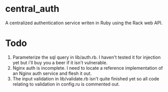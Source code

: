 # central_auth
A centralized authentication service writen in Ruby using the Rack web API.

# Todo
1. Parameterize the sql query in lib/auth.rb. I haven't tested it for injection yet but i'll buy you a beer if it isn't vulnerable.
2. Nginx auth is incomplete. I need to locate a reference implementation of an Nginx auth service and flesh it out.
3. The input validation in lib/validate.rb isn't quite finished yet so all code relating to validation in config.ru is commented out.
